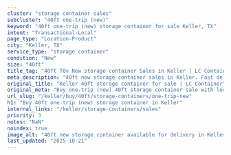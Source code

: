 ```yaml
---
cluster: "storage container sales"
subcluster: "40ft one-trip (new)"
keyword: "40ft one-trip (new) storage container for sale Keller, TX"
intent: "Transactional-Local"
page_type: "Location-Product"
city: "Keller, TX"
service_type: "storage container"
condition: "New"
size: "40ft"
title_tag: "40ft T0v New storage container Sales in Keller | LC Container"
meta_description: "40ft new storage container sales in Keller. Fast delivery, competitive pricing. Serving storage containers area. Quote ID: SRV. Call (214) 524-4168 for your free quote today."
original_title: "Keller 40ft storage container for sale | LC Container"
original_meta: "Buy one-trip (new) 40ft storage container sale with local delivery in Keller, TX. LC Container — local Since 2003. Request a fast quote today."
url_slug: "/keller/buy/40ft/storage-containers/one-trip-new"
h1: "Buy 40ft one-trip (new) storage container in Keller"
internal_links: "/keller/storage-containers/sales"
priority: 3
notes: "NaN"
noindex: true
image_alt: "40ft new storage container available for delivery in Keller"
last_updated: "2025-10-21"
---
```


<!-- TODO: Add unique city/inventory copy, images, and internal links here. -->
